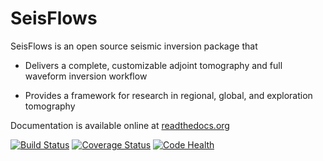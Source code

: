 SeisFlows
=========

SeisFlows is an open source seismic inversion package that

- Delivers a complete, customizable adjoint tomography and full waveform inversion workflow

- Provides a framework for research in regional, global, and exploration tomography

Documentation is available online at [readthedocs.org](http://seisflows.readthedocs.org/en/latest/)

[![Build Status](https://travis-ci.org/PrincetonUniversity/seisflows.svg?branch=master)](https://travis-ci.org/PrincetonUniversity/seisflows)
[![Coverage Status](https://img.shields.io/coveralls/PrincetonUniversity/seisflows.svg)](https://coveralls.io/r/PrincetonUniversity/seisflows)
[![Code Health](https://landscape.io/github/PrincetonUniversity/seisflows/master/landscape.svg)](https://landscape.io/github/PrincetonUniversity/seisflows/master)
